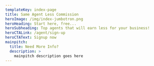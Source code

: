 ```yaml
---
templateKey: index-page
title: Same Agent Less Commission
heroImage: /img/index-jumbotron.png
heroHeading: Start here, free...
heroSubheading: Top agents that will earn less for your business!
heroCTALink: /agent/sign-up
heroCTAText: Signup now
mainpitch:
  title: Need More Info?
  description: >
    mainpitch description goes here
---
```

